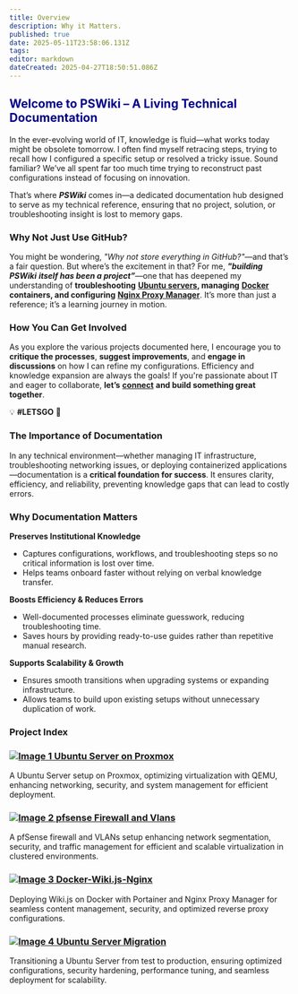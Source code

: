```yaml
---
title: Overview
description: Why it Matters.
published: true
date: 2025-05-11T23:58:06.131Z
tags: 
editor: markdown
dateCreated: 2025-04-27T18:50:51.086Z
---
```


<h2 class="header-overview" style="color: #00008b;">
  Welcome to PSWiki – A Living Technical Documentation
</h2>

In the ever-evolving world of IT, knowledge is fluid—what works today might be obsolete tomorrow. I often find myself retracing steps, trying to recall how I configured a specific setup or resolved a tricky issue. Sound familiar? We’ve all spent far too much time trying to reconstruct past configurations instead of focusing on innovation.

That’s where ***PSWiki*** comes in—a dedicated documentation hub designed to serve as my technical reference, ensuring that no project, solution, or troubleshooting insight is lost to memory gaps.

### Why Not Just Use GitHub?

You might be wondering, *"Why not store everything in GitHub?"*—and that’s a fair question. But where’s the excitement in that? For me, ***"building** **_PSWiki_** **itself has been a project”***—one that has deepened my understanding of **troubleshooting** [**Ubuntu servers**](/proxmox/ubuntu)**, managing** [**Docker**](/wiki) **containers, and configuring** [**Nginx Proxy Manager**](/wiki). It’s more than just a reference; it’s a learning journey in motion.

### **How You Can Get Involved**

As you explore the various projects documented here, I encourage you to **critique the processes**, **suggest improvements**, and **engage in discussions** on how I can refine my configurations. Efficiency and knowledge expansion are always the goals! If you're passionate about IT and eager to collaborate, **let’s** [**connect**](https://www.linkedin.com/in/prince-e-segbefia/) **and build something great together**.

💡 **#LETSGO** 🚀

### **The Importance of Documentation**

In any technical environment—whether managing IT infrastructure, troubleshooting networking issues, or deploying containerized applications—documentation is a **critical foundation for success**. It ensures clarity, efficiency, and reliability, preventing knowledge gaps that can lead to costly errors.

### **Why Documentation Matters**

**Preserves Institutional Knowledge**

-   Captures configurations, workflows, and troubleshooting steps so no critical information is lost over time.
-   Helps teams onboard faster without relying on verbal knowledge transfer.

**Boosts Efficiency & Reduces Errors**

-   Well-documented processes eliminate guesswork, reducing troubleshooting time.
-   Saves hours by providing ready-to-use guides rather than repetitive manual research.

**Supports Scalability & Growth**

-   Ensures smooth transitions when upgrading systems or expanding infrastructure.
-   Allows teams to build upon existing setups without unnecessary duplication of work.
<div class="header-container">
  <h3 id="project" class="project-index">Project Index</h3>
</div>
<div class="image-container">
  <div class="image-box">
    <h3><a href="/proxmox">
      <img src="/assets/ubun.jpeg" alt="Image 1">
      Ubuntu Server on Proxmox</a>
    </h3><p>A Ubuntu Server setup on Proxmox, optimizing virtualization with QEMU, enhancing networking, security, and system management for efficient deployment.</p>
  </div>
  <div class="image-box">
    <h3><a href="/firewall">
      <img src="/pf.png" alt="Image 2">
      pfsense Firewall and Vlans</a></h3>
    <p>A pfSense firewall and VLANs setup enhancing network segmentation, security, and traffic management for efficient and scalable virtualization in clustered environments.</p>
  </div>
</div>
<div class="image-container">
  <div class="image-box">
    <h3><a href="/wiki">
      <img src="/wik.png" alt="Image 3">
      Docker-Wiki.js-Nginx</a></h3>
    <p>Deploying Wiki.js on Docker with Portainer and Nginx Proxy Manager for seamless content management, security, and optimized reverse proxy configurations.</p>
  </div>
  <div class="image-box">
    <h3><a href="/migration">
      <img src="/migr.png" alt="Image 4">
      Ubuntu Server Migration</a></h3>
    <p>Transitioning a Ubuntu Server from test to production, ensuring optimized configurations, security hardening, performance tuning, and seamless deployment for scalability.</p>
  </div>
</div>

